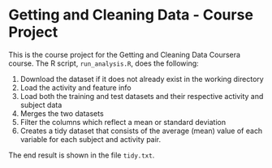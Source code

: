 # Getting and Cleaning Data - Course Project

This is the course project for the Getting and Cleaning Data Coursera course.
The R script, `run_analysis.R`, does the following:

1. Download the dataset if it does not already exist in the working directory
2. Load the activity and feature info
3. Load both the training and test datasets and their respective activity and subject data 
4. Merges the two datasets
5. Filter the columns which reflect a mean or standard deviation
6. Creates a tidy dataset that consists of the average (mean) value of each
   variable for each subject and activity pair.

The end result is shown in the file `tidy.txt`.